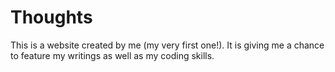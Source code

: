 # Thoughts
This is a website created by me (my very first one!). It is giving me a chance to feature my writings as well as my coding skills.

